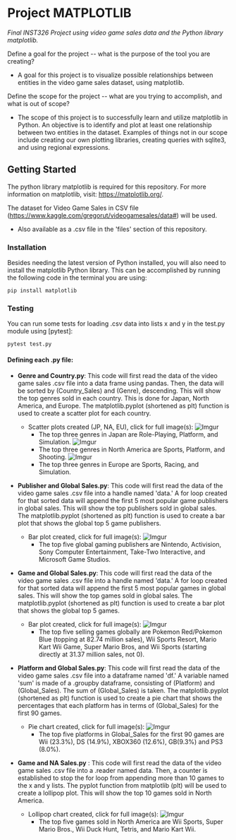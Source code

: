 # Project MATPLOTLIB
*Final INST326 Project using video game sales data and the Python library matplotlib.*

Define a goal for the project -- what is the purpose of the tool you are creating?
- A goal for this project is to visualize possible relationships between entities in the video game sales dataset, using matplotlib.

Define the scope for the project -- what are you trying to accomplish, and what is out of scope?
- The scope of this project is to successfully learn and utilize matplotlib in Python. An objective is to identify and plot at least one relationship between two entities in the dataset. Examples of things not in our scope include creating our own plotting libraries, creating queries with sqlite3, and using regional expressions.

## Getting Started
The python library matplotlib is required for this repository. For more information on matplotlib, visit: https://matplotlib.org/.

The dataset for Video Game Sales in CSV file (https://www.kaggle.com/gregorut/videogamesales/data#) will be used.
- Also available as a .csv file in the 'files' section of this repository.

### Installation
Besides needing the latest version of Python installed, you will also need to install the matplotlib Python library. This can be accomplished by running the following code in the terminal you are using:
```
pip install matplotlib
```

### Testing
You can run some tests for loading .csv data into lists x and y in the test.py module using [pytest]:
```
pytest test.py
```

#### Defining each .py file:
- __Genre and Country.py__: This code will first read the data of the video game sales .csv file into a data frame using pandas. Then, the data will be sorted by (Country_Sales) and (Genre), descending. This will show the top genres sold in each country. This is done for Japan, North America, and Europe. The matplotlib.pyplot (shortened as plt) function is used to create a scatter plot for each country.
  - Scatter plots created (JP, NA, EU), click for full image(s):
![Imgur](https://imgur.com/otbcxEv.png)
       - The top three genres in Japan are Role-Playing, Platform, and Simulation.
![Imgur](https://imgur.com/nhFFL9C.png)
       - The top three genres in North America are Sports, Platform, and Shooting.
![Imgur](https://imgur.com/rWi360e.png)
       - The top three genres in Europe are Sports, Racing, and Simulation.

- __Publisher and Global Sales.py__: This code will first read the data of the video game sales .csv file into a handle named 'data.' A for loop created for that sorted data will append the first 5 most popular game publishers in global sales. This will show the top publishers sold in global sales. The matplotlib.pyplot (shortened as plt) function is used to create a bar plot that shows the global top 5 game publishers.
  - Bar plot created, click for full image(s):
  ![Imgur](https://imgur.com/M6kpjm7.png)
       - The top five global gaming publishers are Nintendo, Activision, Sony Computer Entertainment, Take-Two Interactive, and Microsoft Game Studios.

- __Game and Global Sales.py__: This code will first read the data of the video game sales .csv file into a handle named 'data.' A for loop created for that sorted data will append the first 5 most popular games in global sales. This will show the top games sold in global sales. The matplotlib.pyplot (shortened as plt) function is used to create a bar plot that shows the global top 5 games.
  - Bar plot created, click for full image(s):
  ![Imgur](https://imgur.com/ny8Q0tS.png)
       - The top five selling games globally are Pokemon Red/Pokemon Blue (topping at 82.74 million sales), Wii Sports Resort, Mario Kart Wii Game, Super Mario Bros, and Wii Sports (starting directly at 31.37 million sales, not 0).

- __Platform and Global Sales.py__: This code will first read the data of the video game sales .csv file into a dataframe named 'df.' A variable named 'sum' is made of a .groupby dataframe, consisting of (Platform) and (Global_Sales). The sum of (Global_Sales) is taken. The matplotlib.pyplot (shortened as plt) function is used to create a pie chart that shows the percentages that each platform has in terms of (Global_Sales) for the first 90 games.
  - Pie chart created, click for full image(s):
  ![Imgur](https://imgur.com/qyOt3m3.png)
       - The top five platforms in Global_Sales for the first 90 games are Wii (23.3%), DS (14.9%), XBOX360 (12.6%), GB(9.3%) and PS3 (8.0%).
       
- __Game and NA Sales.py__ : This code will first read the data of the video game sales .csv file into a .reader named data. Then, a counter is established to stop the for loop from appending more than 10 games to the x and y lists. The pyplot function from matplotlib (plt) will be used to create a lollipop plot. This will show the top 10 games sold in North America.
  - Lollipop chart created, click for full image(s):
  ![Imgur](https://imgur.com/TiLMJuD.png)
       - The top five games sold in North America are Wii Sports, Super Mario Bros., Wii Duck Hunt, Tetris, and Mario Kart Wii.
